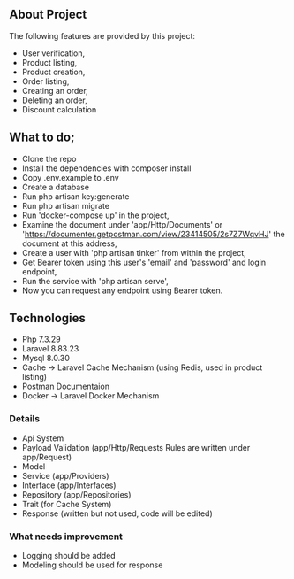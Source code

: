 
## About Project

The following features are provided by this project:

- User verification,
- Product listing,
- Product creation,
- Order listing,
- Creating an order,
- Deleting an order,
- Discount calculation

## What to do;
- Clone the repo
- Install the dependencies with composer install
- Copy .env.example to .env
- Create a database
- Run php artisan key:generate
- Run php artisan migrate
- Run 'docker-compose up' in the project,
- Examine the document under 'app/Http/Documents' or 'https://documenter.getpostman.com/view/23414505/2s7Z7WqvHJ' the document at this address,
- Create a user with 'php artisan tinker' from within the project,
- Get Bearer token using this user's 'email' and 'password' and login endpoint,
- Run the service with 'php artisan serve',
- Now you can request any endpoint using Bearer token.

## Technologies
- Php 7.3.29
- Laravel 8.83.23
- Mysql 8.0.30
- Cache -> Laravel Cache Mechanism (using Redis, used in product listing)
- Postman Documentaion
- Docker -> Laravel Docker Mechanism

### Details

- Api System
- Payload Validation (app/Http/Requests Rules are written under app/Request)
- Model
- Service (app/Providers)
- Interface (app/Interfaces)
- Repository (app/Repositories)
- Trait (for Cache System)
- Response (written but not used, code will be edited)

### What needs improvement

- Logging should be added
- Modeling should be used for response
